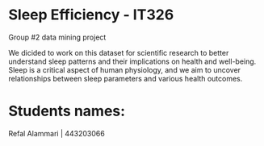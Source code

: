# Sleep Efficiency - IT326
Group #2 data mining project 

We dicided to work on this dataset for scientific research to better understand sleep patterns and their implications on health and well-being. Sleep is a critical aspect of human physiology, and we aim to uncover relationships between sleep parameters and various health outcomes.

# Students names:
Refal Alammari | 443203066
